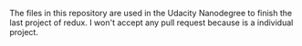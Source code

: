 The files in this repository are used in the Udacity Nanodegree to finish the last project of redux. I won't accept any pull request because is a individual project.